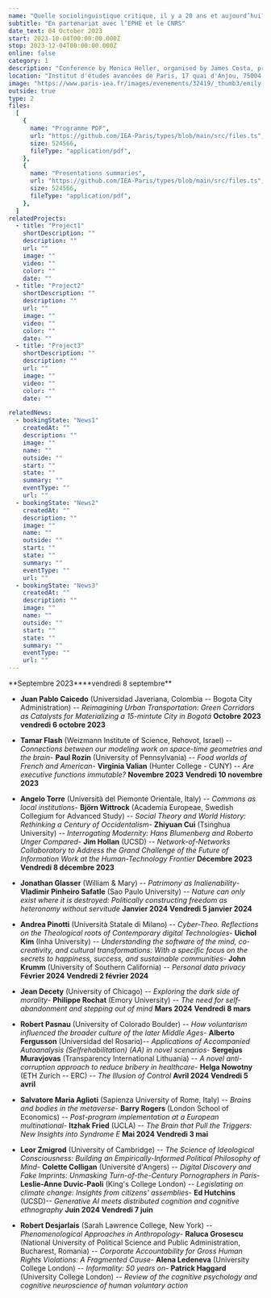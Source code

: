 ```yaml
---
name: "Quelle sociolinguistique critique, il y a 20 ans et aujourd’hui?"
subtitle: "En partenariat avec l’EPHE et le CNRS"
date_text: 04 October 2023
start: 2023-10-04T00:00:00.000Z
stop: 2023-12-04T00:00:00.000Z
online: false
category: 1
description: "Conference by Monica Heller, organised by James Costa, professor, Sorbonne Nouvelle, Lola Aubertin and Salomé Molina, doctoral students, Sorbonne Nouvelle, with the support of the IEA de Paris."
location: "Institut d'études avancées de Paris, 17 quai d'Anjou, 75004, Paris"
image: "https://www.paris-iea.fr/images/evenements/32419/_thumb3/emily-morter-8xaa0f9yqne-unsplash.jpg"
outside: true
type: 2
files:
  [
    {
      name: "Programme PDF",
      url: "https://github.com/IEA-Paris/types/blob/main/src/files.ts",
      size: 524566,
      fileType: "application/pdf",
    },
    {
      name: "Presentations summaries",
      url: "https://github.com/IEA-Paris/types/blob/main/src/files.ts",
      size: 524566,
      fileType: "application/pdf",
    },
  ]
relatedProjects:
  - title: "Project1"
    shortDescription: ""
    description: ""
    url: ""
    image: ""
    video: ""
    color: ""
    date: ""
  - title: "Project2"
    shortDescription: ""
    description: ""
    url: ""
    image: ""
    video: ""
    color: ""
    date: ""
  - title: "Project3"
    shortDescription: ""
    description: ""
    url: ""
    image: ""
    video: ""
    color: ""
    date: ""

relatedNews:
  - bookingState: "News1"
    createdAt: ""
    description: ""
    image: ""
    name: ""
    outside: ""
    start: ""
    state: ""
    summary: ""
    eventType: ""
    url: ""
  - bookingState: "News2"
    createdAt: ""
    description: ""
    image: ""
    name: ""
    outside: ""
    start: ""
    state: ""
    summary: ""
    eventType: ""
    url: ""
  - bookingState: "News3"
    createdAt: ""
    description: ""
    image: ""
    name: ""
    outside: ""
    start: ""
    state: ""
    summary: ""
    eventType: ""
    url: ""
---
```


**Septembre 2023\*\***vendredi 8 septembre\*\*

- **Juan Pablo Caicedo** (Universidad Javeriana, Colombia -- Bogota City Administration) -- _Reimagining Urban Transportation: Green Corridors as Catalysts for Materializing a 15-mintute City in Bogotá_
  **Octobre 2023**
  **vendredi 6 octobre 2023**

- **Tamar Flash** (Weizmann Institute of Science, Rehovot, Israel) -- _Connections between our modeling work on space-time geometries and the brain_- **Paul Rozin** (University of Pennsylvania) -- _Food worlds of French and American_- **Virginia Valian** (Hunter College - CUNY) -- _Are executive functions immutable?_
  **Novembre 2023**
  **Vendredi 10 novembre 2023**

- **Angelo Torre** (Università del Piemonte Orientale, Italy) -- _Commons as local institutions_- **Björn Wittrock** (Academia Europeae, Swedish Collegium for Advanced Study) -- _Social Theory and World History: Rethinking a Century of Occidentalism_- **Zhiyuan Cui** (Tsinghua University) -- _Interrogating Modernity: Hans Blumenberg and Roberto Unger Compared_- **Jim Hollan** (UCSD) -- _Network-of-Networks Collaboratory to Address the Grand Challenge of the Future of Information Work at the Human-Technology Frontier_
  **Décembre 2023**
  **Vendredi 8 décembre 2023**

- **Jonathan Glasser** (William & Mary) -- _Patrimony as Inalienability_- **Vladimir Pinheiro Safatle** (Sao Paulo University) -- _Nature can only exist where it is destroyed: Politically constructing freedom as heteronomy without servitude_
  **Janvier 2024**
  **Vendredi 5 janvier 2024**

- **Andrea Pinotti** (Università Statale di Milano) -- _Cyber-Theo. Reflections on the Theological roots of Contemporary digital Technologies_- **Uichol Kim** (Inha University) -- _Understanding the software of the mind, co-creativity, and cultural transformations: With a specific focus on the secrets to happiness, success, and sustainable communities_- **John Krumm** (University of Southern California) -- _Personal data privacy_
  **Février 2024**
  **Vendredi 2 février 2024**

- **Jean Decety** (University of Chicago) -- _Exploring the dark side of morality_- **Philippe Rochat** (Emory University) -- _The need for self-abandonment and stepping out of mind_
  **Mars 2024**
  **Vendredi 8 mars**

- **Robert Pasnau** (University of Colorado Boulder) -- _How voluntarism influenced the broader culture of the later Middle Ages_- **Alberto Fergusson** (Universidad del Rosario)-- _Applications of Accompanied Autoanalysis (Selfrehabilitation) (AA) in novel scenarios_- **Sergejus Muravjovas** (Transparency International Lithuania) -- _A novel anti-corruption approach to reduce bribery in healthcare_- **Helga Nowotny** (ETH Zurich -- ERC) -- _The Illusion of Control_
  **Avril 2024**
  **Vendredi 5 avril**

- **Salvatore Maria Aglioti** (Sapienza University of Rome, Italy) -- _Brains and bodies in the metaverse_- **Barry Rogers** (London School of Economics) -- _Post-program implementation at a European multinational_- **Itzhak Fried** (UCLA) -- _The Brain that Pull the Triggers: New Insights into Syndrome E_
  **Mai 2024**
  **Vendredi 3 mai**

- **Leor Zmigrod** (University of Cambridge) -- _The Science of Ideological Consciousness: Building an Empirically-Informed Political Philosophy of Mind_- **Colette Colligan** (Université d'Angers) -- _Digital Discovery and Fake Imprints: Unmasking Turn-of-the-Century Pornographers in Paris_- **Leslie-Anne Duvic-Paoli** (King's College London) -- _Legislating on climate change: Insights from citizens' assemblies_- **Ed Hutchins** (UCSD)-- _Generative AI meets distributed cognition and cognitive ethnography_
  **Juin 2024**
  **Vendredi 7 juin**

- **Robert Desjarlais** (Sarah Lawrence College, New York) -- _Phenomenological Approaches in Anthropology_- **Raluca Grosescu** (National University of Political Science and Public Administration, Bucharest, Romania) -- _Corporate Accountability for Gross Human Rights Violations: A Fragmented Cause_- **Alena Ledeneva** (University College London) -- _Informality: 50 years on_- **Patrick Haggard** (University College London) -- _Review of the cognitive psychology and cognitive neuroscience of human voluntary action_
